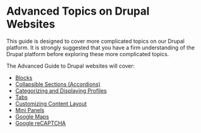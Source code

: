# Advanced Topics on Drupal Websites

This guide is designed to cover more complicated topics on our Drupal platform. It is strongly suggested that you have a firm understanding of the Drupal platform before exploring these more complicated topics.

The Advanced Guide to Drupal websites will cover:

* [Blocks](howto-blocks.md)
* [Collapsible Sections \(Accordions\)](howto-accordion.md)
* [Categorizing and Displaying Profiles](howto-categorizeanddisplayprofiles.md)
* [Tabs](howto-tabs.md)
* [Customizing Content Layout](customizingpage.md)
* [Mini Panels](howto-minipanels.md)
* [Google Maps](googlemaps.md)
* [Google reCAPTCHA](recaptcha.md)

